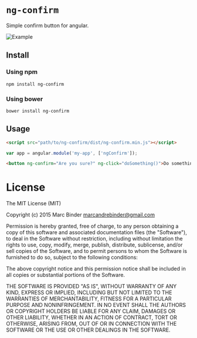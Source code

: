 # `ng-confirm`
Simple confirm button for angular.

![Example](https://github.com/MrBoolean/ng-confirm/blob/master/example/example.gif)

## Install
### Using npm
```shell
npm install ng-confirm
```

### Using bower
```shell
bower install ng-confirm
```

## Usage
```html
<script src="path/to/ng-confirm/dist/ng-confirm.min.js"></script>
```

```javascript
var app = angular.module('my-app', ['ngConfirm']);
```

```html
<button ng-confirm="Are you sure?" ng-click="doSomething()">Do something</button>
```

# License
The MIT License (MIT)

Copyright (c) 2015 Marc Binder <marcandrebinder@gmail.com>

Permission is hereby granted, free of charge, to any person obtaining a copy
of this software and associated documentation files (the "Software"), to deal
in the Software without restriction, including without limitation the rights
to use, copy, modify, merge, publish, distribute, sublicense, and/or sell
copies of the Software, and to permit persons to whom the Software is
furnished to do so, subject to the following conditions:

The above copyright notice and this permission notice shall be included in
all copies or substantial portions of the Software.

THE SOFTWARE IS PROVIDED "AS IS", WITHOUT WARRANTY OF ANY KIND, EXPRESS OR
IMPLIED, INCLUDING BUT NOT LIMITED TO THE WARRANTIES OF MERCHANTABILITY,
FITNESS FOR A PARTICULAR PURPOSE AND NONINFRINGEMENT. IN NO EVENT SHALL THE
AUTHORS OR COPYRIGHT HOLDERS BE LIABLE FOR ANY CLAIM, DAMAGES OR OTHER
LIABILITY, WHETHER IN AN ACTION OF CONTRACT, TORT OR OTHERWISE, ARISING FROM,
OUT OF OR IN CONNECTION WITH THE SOFTWARE OR THE USE OR OTHER DEALINGS IN
THE SOFTWARE.
